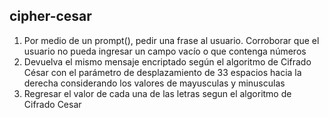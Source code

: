 ## cipher-cesar

1. Por medio de un prompt(), pedir una frase al usuario. Corroborar que el usuario no pueda ingresar un campo vacío o que contenga números
2. Devuelva el mismo mensaje encriptado según el algoritmo de Cifrado César con el parámetro de desplazamiento de 33 espacios hacia la derecha considerando los valores de mayusculas y minusculas
3. Regresar el valor de cada una de las letras segun el algoritmo de Cifrado Cesar
